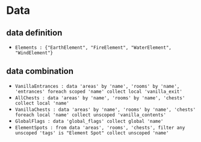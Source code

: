 # Data
## data definition
- `Elements : {"EarthElement", "FireElement", "WaterElement", "WindElement"}`
## data combination
- `VanillaEntrances : data 'areas' by 'name', 'rooms' by 'name', 'entrances' foreach scoped 'name' collect local 'vanilla_exit'`
- `AllChests : data 'areas' by 'name', 'rooms' by 'name', 'chests' collect local 'name'`
- `VanillaChests : data 'areas' by 'name', 'rooms' by 'name', 'chests' foreach local 'name' collect unscoped 'vanilla_contents'`
- `GlobalFlags : data 'global_flags' collect global 'name'`
- `ElementSpots : from data 'areas', 'rooms', 'chests', filter any unscoped 'tags' is "Element Spot" collect unscoped 'name'`
